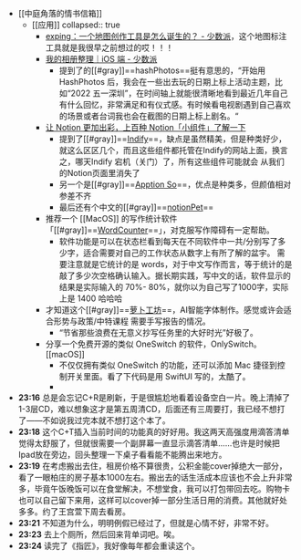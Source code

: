 - [[中庭角落的情书信箱]]
	- [[应用]]
	  collapsed:: true
		- [exping：一个地图创作工具是怎么诞生的？ - 少数派](https://sspai.com/post/73855)，这个地图标注工具就是我很早之前想过的哎！！！
		- [我的相册整理｜iOS 端  - 少数派](https://sspai.com/post/73910)
			- 提到了的[[#gray]]==hashPhotos==挺有意思的，“开始用 HashPhotos 后，我会在一些出去玩的日期上标上活动主题，比如“2022 五一深圳”，在时间轴上就能很清晰地看到最近几年自己有什么回忆，非常满足和有仪式感。有时候看电视剧遇到自己喜欢的场景或者台词我也会在截图的日期上标上剧名。“
		- [让 Notion 更加出彩，上百种 Notion「小组件」了解一下](http://xlrocket.com/%E8%AE%A9-notion-%E6%9B%B4%E5%8A%A0%E5%87%BA%E5%BD%A9%EF%BC%8C%E4%B8%8A%E7%99%BE%E7%A7%8D-notion%E3%80%8C%E5%B0%8F%E7%BB%84%E4%BB%B6%E3%80%8D%E4%BA%86%E8%A7%A3%E4%B8%80%E4%B8%8B/)
			- 提到了[[#gray]]==[Indify](https://indify.co/)==，缺点是虽然精美，但是种类好少，就这么区区几个，而且这些组件都托管在Indify的网站上面，换言之，哪天Indify 宕机（关门）了，所有这些组件可能就会 从我们的Notion页面里消失了
			- 另一个是[[#gray]]==[Apption So](https://apption.co/)==，优点是种类多，但颜值相对参差不齐
			- 最后还有个中文的[[#gray]]==[notionPet](https://notion.pet/)==
		- 推荐一个 [[MacOS]] 的写作统计软件 「[[#gray]]==[WordCounter](https://wordcounterapp.com/)==」，对克服写作障碍有一定帮助。
			- 软件功能是可以在状态栏看到每天在不同软件中一共/分别写了多少字，适合需要对自己的工作状态从数字上有所了解的盆宇。
			  需要注意就是它统计的是 words，对于中文写作而言，等于统计的是敲了多少次空格确认输入。据长期实践，写中文的话，软件显示的结果是实际输入的 70%- 80%，就你以为自己写了1000字，实际上是 1400 哈哈哈
		- 才知道这个[[#gray]]==[萝卜工坊](http://www.beautifulcarrot.com/)==，AI智能字体制作。感觉或许会适合形势与政策/中特课程 需要手写报告的情况。
			- “节省那些浪费在无意义抄写任务里的大好时光”好极了。
		- 分享一个免费开源的类似 OneSwitch 的软件，OnlySwitch。 [[macOS]]
			- 不仅仅拥有类似 OneSwitch 的功能，还可以添加 Mac 捷径到控制开关里面。看了下代码是用 SwiftUI 写的，太酷了。
			-
- **23:16**  总是会忘记C+R是刷新，于是很尴尬地看着设备空白一片。晚上清掉了1-3层CD，难以想象这才是第五周清CD，后面还有三周要打，我已经不想打了——不如说我过完本就不想打这个本了。
- **23:18**  这个C+T插入当前时间的功能真的好好用。我这两天高强度用滴答清单觉得太舒服了，但就很需要一个副屏幕一直显示滴答清单……也许是时候把Ipad放在旁边，回头整理一下桌子看看能不能腾出来地方。
- **23:19**  在考虑搬出去住，租房价格不算很贵，公积金能cover掉绝大一部分，看了一眼柏庄的房子基本1000左右。搬出去的话生活成本应该也不会上升非常多，毕竟午饭晚饭可以在食堂解决，不想堂食，我可以打包带回去吃。购物卡也可以自己留下来用，这样可以cover掉一部分生活日用的消费。其他就好处多多。约了王宫萱下周去看房。
- **23:21**  不知道为什么，明明例假已经过了，但就是心情不好，非常不好。
- **23:23**  去上个厕所，然后回来背单词吧。唉。
- **23:24**  读完了《指匠》，我好像每年都会重读这个。